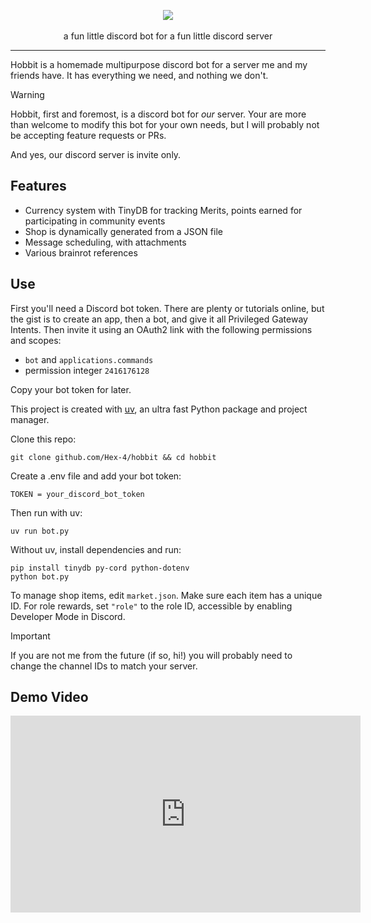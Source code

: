 <p align="center">
  <img src="https://github.com/user-attachments/assets/15700e71-2c25-4997-a500-8085af010375" />
  <br>
  <br>
  a fun little discord bot for a fun little discord server
</p>

---

Hobbit is a homemade multipurpose discord bot for a server me and my friends have. It has everything we need, and nothing we don't.

> [!WARNING]  
> Hobbit, first and foremost, is a discord bot for *our* server. Your are more than welcome to modify this bot for your own needs, but I will probably not be accepting feature requests or PRs.
>
> And yes, our discord server is invite only. 

## Features

- Currency system with TinyDB for tracking Merits, points earned for participating in community events
- Shop is dynamically generated from a JSON file
- Message scheduling, with attachments
- Various brainrot references

## Use

First you'll need a Discord bot token. There are plenty or tutorials online, but the gist is to create an app, then a bot, and give it all Privileged Gateway Intents. Then invite it using an OAuth2 link with the following permissions and scopes:

- `bot` and `applications.commands`
- permission integer `2416176128`

Copy your bot token for later.

This project is created with [uv](https://github.com/astral-sh/uv), an ultra fast Python package and project manager.

Clone this repo:

```
git clone github.com/Hex-4/hobbit && cd hobbit
```

Create a .env file and add your bot token:

```
TOKEN = your_discord_bot_token
```

Then run with uv:

```
uv run bot.py
```

Without uv, install dependencies and run:

```
pip install tinydb py-cord python-dotenv
python bot.py
```

To manage shop items, edit `market.json`. Make sure each item has a unique ID. For role rewards, set `"role"` to the role ID, accessible by enabling Developer Mode in Discord.

> [!IMPORTANT]  
> If you are not me from the future (if so, hi!) you will probably need to change the channel IDs to match your server.

## Demo Video

<iframe width="560" height="315" src="https://www.youtube-nocookie.com/embed/F1STzwj9wrw?si=fgVuv4wbII_eys4H" title="YouTube video player" frameborder="0" allow="accelerometer; autoplay; clipboard-write; encrypted-media; gyroscope; picture-in-picture; web-share" referrerpolicy="strict-origin-when-cross-origin" allowfullscreen></iframe>

